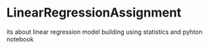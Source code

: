 # LinearRegressionAssignment
its about linear regression model building using statistics and pyhton notebook
